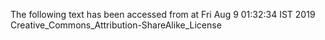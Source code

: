 The following text has been accessed from at Fri Aug 9 01:32:34 IST 2019
Creative_Commons_Attribution-ShareAlike_License
